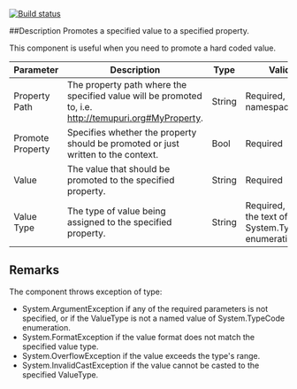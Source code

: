 [![Build status](https://waal.visualstudio.com/BizTalk%20Components/_apis/build/status/SetTypedProperty)](https://waal.visualstudio.com/BizTalk%20Components/_build/latest?definitionId=0)

##Description
Promotes a specified value to a specified property.

This component is useful when you need to promote a hard coded value.

| Parameter | Description | Type | Validation |
|-|-|-|-|
|Property Path|The property path where the specified value will be promoted to, i.e. http://temupuri.org#MyProperty.|String|Required, Format = namespace#property|
|Promote Property|Specifies whether the property should be promoted or just written to the context.|Bool|Required|
|Value|The value that should be promoted to the specified property.|String|Required|
|Value Type|The type of value being assigned to the specified property.|String|Required, must be the text of System.TypeCode enumeration|



## Remarks ##
The component throws exception of type:
- System.ArgumentException if any of the required parameters is not specified, or if the ValueType is not a named value of System.TypeCode enumeration.
- System.FormatException if the value format does not match the specified value type.
- System.OverflowException if the value exceeds the type's range.
- System.InvalidCastException if the value cannot be casted to the specified ValueType.
